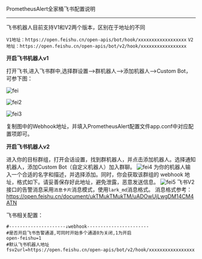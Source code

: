 PrometheusAlert全家桶飞书配置说明

-----------------

飞书机器人目前支持V1和V2两个版本，区别在于地址的不同

`V1地址：https://open.feishu.cn/open-apis/bot/hook​/​xxxxxxxxxxxxxxxxxx`
`V2地址：https://open.feishu.cn/open-apis/bot/v2/hook/xxxxxxxxxxxxxxxxx`

 **开启飞书机器人v1**

打开飞书,进入飞书群中,选择群设置-->群机器人-->添加机器人-->Custom Bot，可参下图：

![fei](https://gitee.com/feiyu563/PrometheusAlert/raw/master/doc/feishu1.png)

![fei2](https://gitee.com/feiyu563/PrometheusAlert/raw/master/doc/feishu2.png)

![fei3](https://gitee.com/feiyu563/PrometheusAlert/raw/master/doc/feishu3.png)

复制图中的Webhook地址，并填入PrometheusAlert配置文件app.conf中对应配置项即可。


 **开启飞书机器人v2**

进入你的目标群组，打开会话设置，找到群机器人，并点击添加机器人。选择通知机器人，添加Custom Bot（自定义机器人）加入群聊。
![fei4](https://gitee.com/feiyu563/PrometheusAlert/raw/master/doc/feishu4.png)
为你的机器人输入一个合适的名字和描述，并选择添加。同时，你会获取该群组的 webhook 地址，格式如下。请妥善保存好此地址，避免泄露，恶意发送信息。
![fei5](https://gitee.com/feiyu563/PrometheusAlert/raw/master/doc/feishu5.gif)
飞书V2接口的告警消息采用`消息卡片`消息模式，使用`lark_md`消息格式。
消息格式参考：
https://open.feishu.cn/document/ukTMukTMukTM/uADOwUjLwgDM14CM4ATN

飞书相关配置：

```
#---------------------↓webhook-----------------------
#是否开启飞书告警通道,可同时开始多个通道0为关闭,1为开启
open-feishu=1
#默认飞书机器人地址
fsv2url=https://open.feishu.cn/open-apis/bot/v2/hook/xxxxxxxxxxxxxxxxx
```